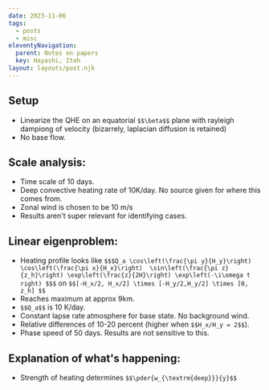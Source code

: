 ```yaml
---
date: 2023-11-06
tags:
  - posts
  - misc
eleventyNavigation:
  parent: Notes on papers
  key: Hayashi, Itoh
layout: layouts/post.njk
---
```


## Setup
* Linearize the QHE on an equatorial `$$\beta$$` plane with rayleigh dampiong of velocity (bizarrely, laplacian diffusion is retained)
* No base flow.


## Scale analysis:

* Time scale of 10 days. 
* Deep convective heating rate of 10K/day. No source given for where this comes from.
* Zonal wind is chosen to be 10 m/s
* Results aren't super relevant for identifying cases.


## Linear eigenproblem:
* Heating profile looks like  `$$$Q_a \cos\left(\frac{\pi y}{H_y}\right) \cos\left(\frac{\pi x}{H_x}\right)  \sin\left(\frac{\pi z}{z_h}\right) \exp\left(\frac{z}{2H}\right) \exp\left(-\i\omega t right) $$$` on `$$[-H_x/2, H_x/2] \times [-H_y/2,H_y/2] \times [0, z_h] $$`
* Reaches maximum at approx 9km.
* `$$Q_a$$` is 10 K/day.
* Constant lapse rate atmosphere for base state. No background wind.
* Relative differences of 10-20 percent (higher when `$$H_x/H_y = 2$$`).
* Phase speed of 50 days. Results are not sensitive to this.
  
## Explanation of what's happening:
* Strength of heating determines `$$\pder{w_{\textrm{deep}}}{y}$$` 